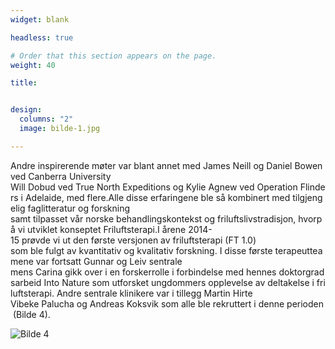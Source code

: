 ```yaml
---
widget: blank

headless: true

# Order that this section appears on the page.
weight: 40

title:


design:
  columns: "2"
  image: bilde-1.jpg

---
```



Andre inspirerende møter var blant annet med James Neill og Daniel Bowen ved Canberra University Will Dobud ved True North Expeditions og Kylie Agnew ved Operation Flinders i Adelaide, med flere.Alle disse erfaringene ble så kombinert med tilgjengelig faglitteratur og forskning samt tilpasset vår norske behandlingskontekst og friluftslivstradisjon, hvorpå vi utviklet konseptet Friluftsterapi.I årene 2014-15 prøvde vi ut den første versjonen av friluftsterapi (FT 1.0) som ble fulgt av kvantitativ og kvalitativ forskning. I disse første terapeutteamene var fortsatt Gunnar og Leiv sentrale mens Carina gikk over i en forskerrolle i forbindelse med hennes doktorgradsarbeid Into Nature som utforsket ungdommers opplevelse av deltakelse i friluftsterapi. Andre sentrale klinikere var i tillegg Martin Hirte Vibeke Palucha og Andreas Koksvik som alle ble rekruttert i denne perioden (Bilde 4). 

![](bilde-4.jpeg "Bilde 4")
